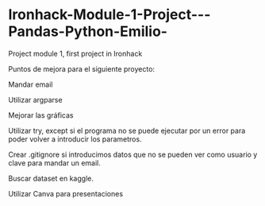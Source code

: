 # Ironhack-Module-1-Project---Pandas-Python-Emilio-
Project module 1, first project in Ironhack

Puntos de mejora para el siguiente proyecto:

Mandar email

Utilizar argparse

Mejorar las gráficas

Utilizar try, except si el programa no se puede ejecutar por un error para poder volver a introducir los parametros.

Crear .gitignore si introducimos datos que no se pueden ver como usuario y clave para mandar un email.

Buscar dataset en kaggle.

Utilizar Canva para presentaciones






